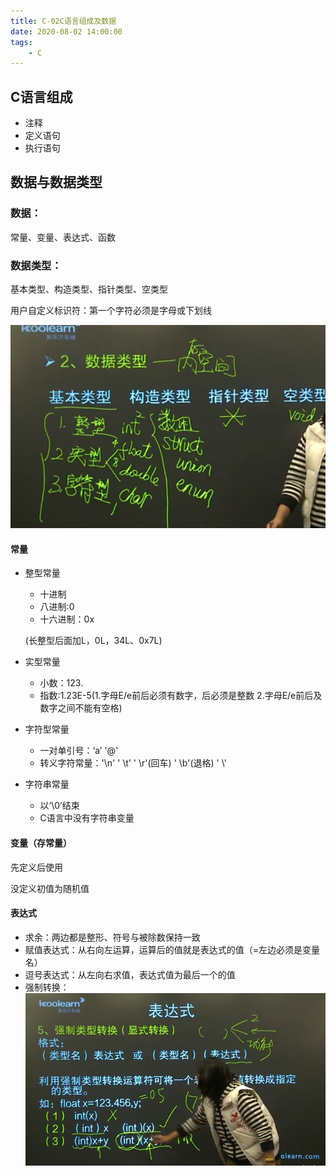 ```yaml
---
title: C-02C语言组成及数据
date: 2020-08-02 14:00:00
tags:
    - C
---
```



## C语言组成
- 注释
- 定义语句
- 执行语句

## 数据与数据类型
### 数据：
常量、变量、表达式、函数

### 数据类型：
基本类型、构造类型、指针类型、空类型  

用户自定义标识符：第一个字符必须是字母或下划线

![数据类型](../photos/src/c/02-数据类型.png)

#### 常量
- 整型常量  
   - 十进制
   - 八进制:0 
   - 十六进制：0x

    (长整型后面加L，0L，34L、0x7L)

- 实型常量
  - 小数：123.
  - 指数:1.23E-5(1.字母E/e前后必须有数字，后必须是整数  2.字母E/e前后及数字之间不能有空格)

- 字符型常量
  - 一对单引号：‘a’   '@'
  - 转义字符常量：'\n'  ' \t'  ' \r'(回车)  ' \b'(退格)   ' \\'

- 字符串常量
  - 以‘\0’结束  
  - C语言中没有字符串变量

#### 变量（存常量）
先定义后使用

没定义初值为随机值

#### 表达式
- 求余：两边都是整形、符号与被除数保持一致
- 赋值表达式：从右向左运算，运算后的值就是表达式的值（=左边必须是变量名）
- 逗号表达式：从左向右求值，表达式值为最后一个的值
- 强制转换：
![强制转换](../photos/src/c/02-强制转换.png)